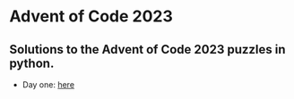 # Advent of Code 2023

## Solutions to the Advent of Code 2023 puzzles in python.

- Day one: [here](/src/day-01)
